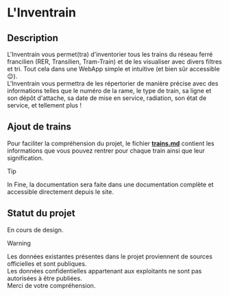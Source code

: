 # L'Inventrain

## Description
L'Inventrain vous permet(tra) d'inventorier tous les trains du réseau ferré francilien (RER, Transilien, Tram-Train) et de les visualiser avec divers filtres et tri. Tout cela dans une WebApp simple et intuitive (et bien sûr accessible 😉). <br>
L'Inventrain vous permettra de les répertorier de manière précise avec des informations telles que le numéro de la rame, le type de train, sa ligne et son dépôt d'attache, sa date de mise en service, radiation, son état de service, et tellement plus ! <br>

## Ajout de trains
Pour faciliter la compréhension du projet, le fichier **[trains.md](trains.md)** contient les informations que vous pouvez rentrer pour chaque train ainsi que leur signification. <br>
> [!TIP]
>In Fine, la documentation sera faite dans une documentation complète et accessible directement depuis le site. <br>

## Statut du projet
En cours de design. <br>

> [!WARNING]  
> Les données existantes présentes dans le projet proviennent de sources officielles et sont publiques. <br>
> Les données confidentielles appartenant aux exploitants ne sont pas autorisées à être publiées. <br>
> Merci de votre compréhension.
